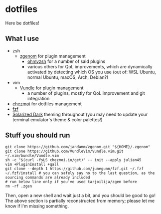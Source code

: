 # dotfiles
Here be dotfiles!

## What I use
* zsh
  * [zgenom](https://github.com/jandamm/zgenom) for plugin management
    * [ohmyzsh](https://github.com/ohmyzsh/ohmyzsh) for a number of said plugins
    * various others for QoL improvements, which are dynamically activated by detecting which OS you use (out of: WSL Ubuntu, normal Ubuntu, macOS, Arch, Debian?)
* vim
  * [Vundle](https://github.com/VundleVim/Vundle.vim) for plugin management
    * a number of plugins, mostly for QoL improvement and git integration
* [chezmoi](https://github.com/twpayne/chezmoi) for dotfiles management
* [fzf](https://github.com/junegunn/fzf)
* [Solarized Dark](https://ethanschoonover.com/solarized/) theming throughout (you may need to update your terminal emulator's theme & color palettes!)

## Stuff you should run
```
git clone https://github.com/jandamm/zgenom.git "${HOME}/.zgenom"
git clone https://github.com/VundleVim/Vundle.vim.git ~/.vim/bundle/Vundle.vim
sh -c "$(curl -fsLS chezmoi.io/get)" -- init --apply julian45
vim +PluginInstall +qall
git clone --depth 1 https://github.com/junegunn/fzf.git ~/.fzf
~/.fzf/install # you can safely say no to the last question, as the sourcing commands are already included 
# run below line only if you've used tarjoilija/zgen before
rm -rf .zgen
```
Then, open a new shell and wait just a bit, and you should be good to go! The above section is partially reconstructed from memory; please let me know if I'm missing something.
